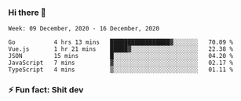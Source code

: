 ### Hi there 👋
<!--START_SECTION:waka-->
```text
Week: 09 December, 2020 - 16 December, 2020

Go           4 hrs 13 mins   █████████████████▓░░░░░░░   70.09 % 
Vue.js       1 hr 21 mins    █████▓░░░░░░░░░░░░░░░░░░░   22.38 % 
JSON         15 mins         █░░░░░░░░░░░░░░░░░░░░░░░░   04.20 % 
JavaScript   7 mins          ▓░░░░░░░░░░░░░░░░░░░░░░░░   02.17 % 
TypeScript   4 mins          ▒░░░░░░░░░░░░░░░░░░░░░░░░   01.11 % 
```
<!--END_SECTION:waka-->
<!--
**TG4LAaron/TG4LAaron** is a ✨ _special_ ✨ repository because its `README.md` (this file) appears on your GitHub profile.

Here are some ideas to get you started:

- 🔭 I’m currently working on ...
- 🌱 I’m currently learning ...
- 👯 I’m looking to collaborate on ...
- 🤔 I’m looking for help with ...
- 💬 Ask me about ...
- 📫 How to reach me: ...
- 😄 Pronouns: ...
- ⚡ Fun fact: ...
-->
### ⚡ Fun fact: Shit dev

